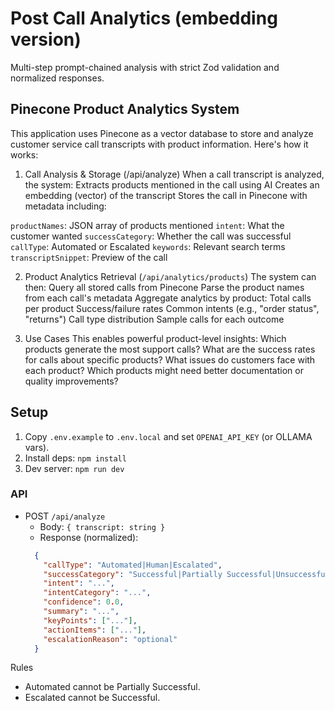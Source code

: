 # Post Call Analytics (embedding version)

Multi-step prompt-chained analysis with strict Zod validation and normalized responses.


## Pinecone Product Analytics System
This application uses Pinecone as a vector database to store and analyze customer service call transcripts with product information. Here's how it works:

1. Call Analysis & Storage (/api/analyze)
When a call transcript is analyzed, the system:
Extracts products mentioned in the call using AI
Creates an embedding (vector) of the transcript
Stores the call in Pinecone with metadata including:

`productNames`: JSON array of products mentioned
`intent`: What the customer wanted
`successCategory`: Whether the call was successful
`callType`: Automated or Escalated
`keywords`: Relevant search terms
`transcriptSnippet`: Preview of the call

2. Product Analytics Retrieval (`/api/analytics/products`)
The system can then:
Query all stored calls from Pinecone
Parse the product names from each call's metadata
Aggregate analytics by product:
Total calls per product
Success/failure rates
Common intents (e.g., "order status", "returns")
Call type distribution
Sample calls for each outcome

3. Use Cases
This enables powerful product-level insights:
Which products generate the most support calls?
What are the success rates for calls about specific products?
What issues do customers face with each product?
Which products might need better documentation or quality improvements?

## Setup

1. Copy `.env.example` to `.env.local` and set `OPENAI_API_KEY` (or OLLAMA vars).
2. Install deps: `npm install`
3. Dev server: `npm run dev`

### API

- POST `/api/analyze`
  - Body: `{ transcript: string }`
  - Response (normalized):
  ```json
    {
      "callType": "Automated|Human|Escalated",
      "successCategory": "Successful|Partially Successful|Unsuccessful",
      "intent": "...",
      "intentCategory": "...",
      "confidence": 0.0,
      "summary": "...",
      "keyPoints": ["..."],
      "actionItems": ["..."],
      "escalationReason": "optional"
    }
    ```

Rules

- Automated cannot be Partially Successful.
- Escalated cannot be Successful.

